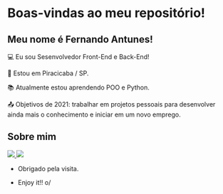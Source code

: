 # Boas-vindas ao meu repositório!

 

## Meu nome é Fernando Antunes!

 

:computer: Eu sou Sesenvolvedor Front-End e Back-End!

:house_with_garden: Estou em Piracicaba / SP.

:books: Atualmente estou aprendendo POO e Python.

:outbox_tray: Objetivos de 2021: trabalhar em projetos pessoais para desenvolver ainda mais o conhecimento e iniciar em um novo emprego.

 

## Sobre mim

<a href="https://www.linkedin.com/in/fernandoantunesfilho/" target="_blank" >
<img src="https://img.shields.io/badge/LinkedIn-0077B5?style=for-the-badge&logo=linkedin&logoColor=white" />
</a>

<a href="mailto: fernando.antunes1@gmail.com" target="_blank" >
<img src="https://img.shields.io/badge/Gmail-D14836?style=for-the-badge&logo=gmail&logoColor=white" />
</a>



- Obrigado pela visita.

- Enjoy it!! o/
